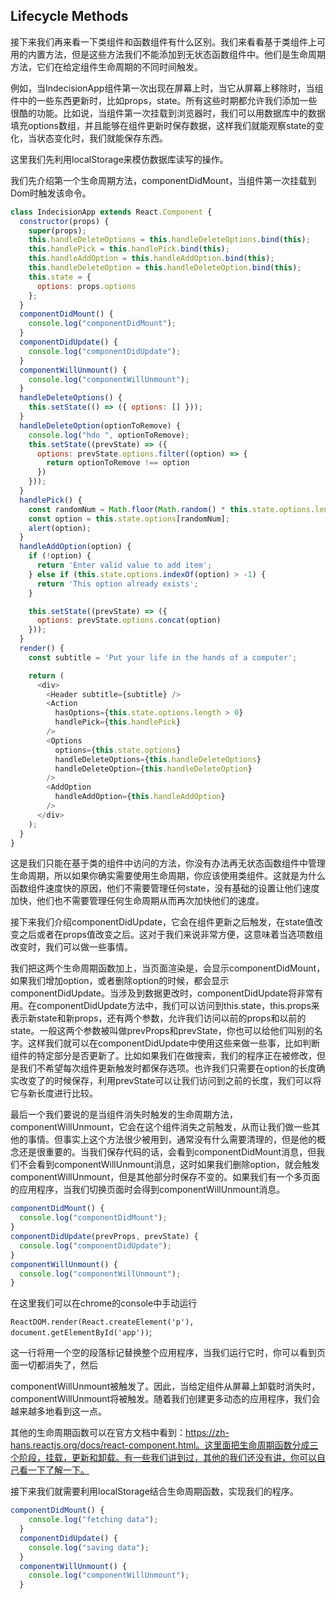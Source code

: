 ## Lifecycle Methods

接下来我们再来看一下类组件和函数组件有什么区别。我们来看看基于类组件上可用的内置方法，但是这些方法我们不能添加到无状态函数组件中。他们是生命周期方法，它们在给定组件生命周期的不同时间触发。

例如，当IndecisionApp组件第一次出现在屏幕上时，当它从屏幕上移除时，当组件中的一些东西更新时，比如props，state。所有这些时期都允许我们添加一些很酷的功能。比如说，当组件第一次挂载到浏览器时，我们可以用数据库中的数据填充options数组，并且能够在组件更新时保存数据，这样我们就能观察state的变化，当状态变化时，我们就能保存东西。

这里我们先利用localStorage来模仿数据库读写的操作。

我们先介绍第一个生命周期方法，componentDidMount，当组件第一次挂载到Dom时触发该命令。

``` javascript
class IndecisionApp extends React.Component {
  constructor(props) {
    super(props);
    this.handleDeleteOptions = this.handleDeleteOptions.bind(this);
    this.handlePick = this.handlePick.bind(this);
    this.handleAddOption = this.handleAddOption.bind(this);
    this.handleDeleteOption = this.handleDeleteOption.bind(this);
    this.state = {
      options: props.options
    };
  }
  componentDidMount() {
    console.log("componentDidMount");
  }
  componentDidUpdate() {
    console.log("componentDidUpdate");
  }
  componentWillUnmount() {
    console.log("componentWillUnmount");
  }
  handleDeleteOptions() {
    this.setState(() => ({ options: [] }));
  }
  handleDeleteOption(optionToRemove) {
    console.log("hdo ", optionToRemove);
    this.setState((prevState) => ({
      options: prevState.options.filter((option) => {
        return optionToRemove !== option
      })
    }));
  }
  handlePick() {
    const randomNum = Math.floor(Math.random() * this.state.options.length);
    const option = this.state.options[randomNum];
    alert(option);
  }
  handleAddOption(option) {
    if (!option) {
      return 'Enter valid value to add item';
    } else if (this.state.options.indexOf(option) > -1) {
      return 'This option already exists';
    }

    this.setState((prevState) => ({
      options: prevState.options.concat(option)
    }));
  }
  render() {
    const subtitle = 'Put your life in the hands of a computer';

    return (
      <div>
        <Header subtitle={subtitle} />
        <Action
          hasOptions={this.state.options.length > 0}
          handlePick={this.handlePick}
        />
        <Options
          options={this.state.options}
          handleDeleteOptions={this.handleDeleteOptions}
          handleDeleteOption={this.handleDeleteOption}
        />
        <AddOption
          handleAddOption={this.handleAddOption}
        />
      </div>
    );
  }
}
```

这是我们只能在基于类的组件中访问的方法，你没有办法再无状态函数组件中管理生命周期，所以如果你确实需要使用生命周期，你应该使用类组件。这就是为什么函数组件速度快的原因，他们不需要管理任何state，没有基础的设置让他们速度加快，他们也不需要管理任何生命周期从而再次加快他们的速度。

接下来我们介绍componentDidUpdate，它会在组件更新之后触发，在state值改变之后或者在props值改变之后。这对于我们来说非常方便，这意味着当选项数组改变时，我们可以做一些事情。

我们把这两个生命周期函数加上，当页面渲染是，会显示componentDidMount，如果我们增加option，或者删除option的时候，都会显示componentDidUpdate。当涉及到数据更改时，componentDidUpdate将非常有用。在componentDidUpdate方法中，我们可以访问到this.state，this.props来表示新state和新props，还有两个参数，允许我们访问以前的props和以前的state。一般这两个参数被叫做prevProps和prevState，你也可以给他们叫别的名字。这样我们就可以在componentDidUpdate中使用这些来做一些事，比如判断组件的特定部分是否更新了。比如如果我们在做搜索，我们的程序正在被修改，但是我们不希望每次组件更新触发时都保存选项。也许我们只需要在option的长度确实改变了的时候保存，利用prevState可以让我们访问到之前的长度，我们可以将它与新长度进行比较。

最后一个我们要说的是当组件消失时触发的生命周期方法，componentWillUnmount，它会在这个组件消失之前触发，从而让我们做一些其他的事情。但事实上这个方法很少被用到，通常没有什么需要清理的，但是他的概念还是很重要的。当我们保存代码的话，会看到componentDidMount消息，但我们不会看到componentWillUnmount消息，这时如果我们删除option，就会触发componentWillUnmount，但是其他部分时保存不变的。如果我们有一个多页面的应用程序，当我们切换页面时会得到componentWillUnmount消息。

``` javascript
componentDidMount() {
  console.log("componentDidMount");
}
componentDidUpdate(prevProps, prevState) {
  console.log("componentDidUpdate");
}
componentWillUnmount() {
  console.log("componentWillUnmount");
}
```

在这里我们可以在chrome的console中手动运行

`ReactDOM.render(React.createElement('p'), document.getElementById('app'))`;

这一行将用一个空的段落标记替换整个应用程序，当我们运行它时，你可以看到页面一切都消失了，然后

componentWillUnmount被触发了。因此，当给定组件从屏幕上卸载时消失时，componentWillUnmount将被触发。随着我们创建更多动态的应用程序，我们会越来越多地看到这一点。

其他的生命周期函数可以在官方文档中看到：https://zh-hans.reactjs.org/docs/react-component.html。这里面把生命周期函数分成三个阶段，挂载，更新和卸载。有一些我们讲到过，其他的我们还没有讲，你可以自己看一下了解一下。

接下来我们就需要利用localStorage结合生命周期函数，实现我们的程序。

``` javascript
componentDidMount() {
    console.log("fetching data");
  }
  componentDidUpdate() {
    console.log("saving data");
  }
  componentWillUnmount() {
    console.log("componentWillUnmount");
  }
```

